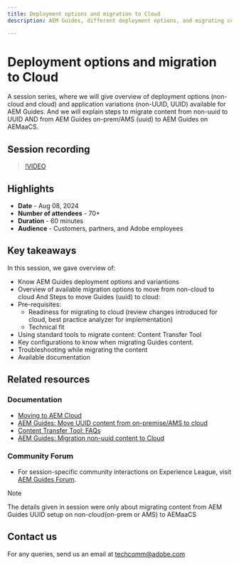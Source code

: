 ```yaml
---
title: Deployment options and migration to Cloud
description: AEM Guides, different deployment options, and migrating content from on-prem setup to AEMaaCS

---
```

# Deployment options and migration to Cloud

A session series, where we will give overview of deployment options (non-cloud and cloud) and application variations (non-UUID, UUID) available for AEM Guides.
And we will explain steps to migrate content from non-uuid to UUID AND from AEM Guides on-prem/AMS (uuid) to AEM Guides on AEMaaCS.



## Session recording

>[!VIDEO](https://video.tv.adobe.com/v/3432624/content-migration-uuid-migration?quality=12&learn=on)



## Highlights

- **Date** - Aug 08, 2024 
- **Number of attendees** - 70+
- **Duration** - 60 minutes
- **Audience** - Customers, partners, and Adobe employees


## Key takeaways

In this session, we gave overview of:
- Know AEM Guides deployment options and variantions
- Overview of available migration options to move from non-cloud to cloud
And Steps to move Guides (uuid) to cloud:
- Pre-requisites: 
    - Readiness for migrating to cloud (review changes introduced for cloud, best practice analyzer for implementation)
    - Technical fit
- Using standard tools to migrate content: Content Transfer Tool
- Key configurations to know when migrating Guides content.
- Troubleshooting while migrating the content
- Available documentation


 
## Related resources

### Documentation

- [Moving to AEM Cloud](https://experienceleague.adobe.com/en/docs/experience-manager-cloud-service/content/migration-journey/getting-started)
- [AEM Guides: Move UUID content from on-premise/AMS to cloud](../../cs-install-guide/migrate-on-premise-content-cloud.md)
- [Content Transfer Tool: FAQs](https://experienceleague.adobe.com/en/docs/experience-manager-learn/cloud-service/migration/moving-to-aem-as-a-cloud-service/content-migration/faq)
- [AEM Guides: Migration non-uuid content to Cloud](../../install-guide/migrate-uuid-non-uuid.md)
 
### Community Forum

- For session-specific community interactions on Experience League, visit  [AEM Guides Forum](https://experienceleaguecommunities.adobe.com/t5/experience-manager-guides/bd-p/xml-documentation-discussions).


>[!NOTE]
>
> The details given in session were only about migrating content from AEM Guides UUID setup on non-cloud(on-prem or AMS) to AEMaaCS



## Contact us

For any queries, send us an email at <techcomm@adobe.com>

